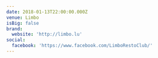 ```yaml
---
date: 2018-01-13T22:00:00.000Z
venue: Limbo
isBig: false
brand:
  website: 'http://limbo.lu'
social:
  facebook: 'https://www.facebook.com/LimboRestoClub/'
---
```


